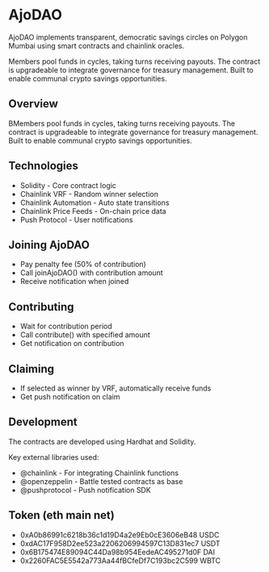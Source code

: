 # AjoDAO

AjoDAO implements transparent, democratic savings circles on Polygon Mumbai using smart contracts and chainlink oracles.

Members pool funds in cycles, taking turns receiving payouts. The contract is upgradeable to integrate governance for treasury management. Built to enable communal crypto savings opportunities.

## Overview

BMembers pool funds in cycles, taking turns receiving payouts. The contract is upgradeable to integrate governance for treasury management. Built to enable communal crypto savings opportunities.

## Technologies

- Solidity - Core contract logic
- Chainlink VRF - Random winner selection
- Chainlink Automation - Auto state transitions
- Chainlink Price Feeds - On-chain price data
- Push Protocol - User notifications

## Joining AjoDAO

- Pay penalty fee (50% of contribution)
- Call joinAjoDAO() with contribution amount
- Receive notification when joined

## Contributing
- Wait for contribution period
- Call contribute() with specified amount
- Get notification on contribution

## Claiming
- If selected as winner by VRF, automatically receive funds
- Get push notification on claim


## Development
The contracts are developed using Hardhat and Solidity.

Key external libraries used:

- @chainlink - For integrating Chainlink functions
- @openzeppelin - Battle tested contracts as base
- @pushprotocol - Push notification SDK

## Token (eth main net)

- 0xA0b86991c6218b36c1d19D4a2e9Eb0cE3606eB48 USDC
- 0xdAC17F958D2ee523a2206206994597C13D831ec7 USDT
- 0x6B175474E89094C44Da98b954EedeAC495271d0F DAI
- 0x2260FAC5E5542a773Aa44fBCfeDf7C193bc2C599 WBTC
